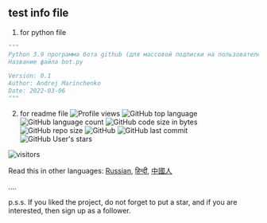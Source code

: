 ## test info file
1. for python file
```python
"""
Python 3.9 программа бота github (для массовой подписки на пользователей)
Название файла bot.py

Version: 0.1
Author: Andrej Marinchenko
Date: 2022-03-06
"""
```

2. for readme file
![Profile views](https://gpvc.arturio.dev/BEPb) 
![GitHub top language](https://img.shields.io/github/languages/top/BEPb/first-contributions)
![GitHub language count](https://img.shields.io/github/languages/count/BEPb/first-contributions)
![GitHub code size in bytes](https://img.shields.io/github/languages/code-size/BEPb/first-contributions)
![GitHub repo size](https://img.shields.io/github/repo-size/BEPb/first-contributions) 
![GitHub](https://img.shields.io/github/license/BEPb/first-contributions) 
![GitHub last commit](https://img.shields.io/github/last-commit/BEPb/first-contributions)
![GitHub User's stars](https://img.shields.io/github/stars/BEPb?style=social)
<p align="left">
<img src="https://visitor-badge.laobi.icu/badge?page_id=BEPb.github-contributions" alt="visitors"/>
</p>



Read this in other languages: [Russian](README.ru.md), [हिन्दी](README.hindi.md), [中國人](README.chinese.md)

....

p.s.s. If you liked the project, do not forget to put a star, and if you are interested, then sign up as a follower.


